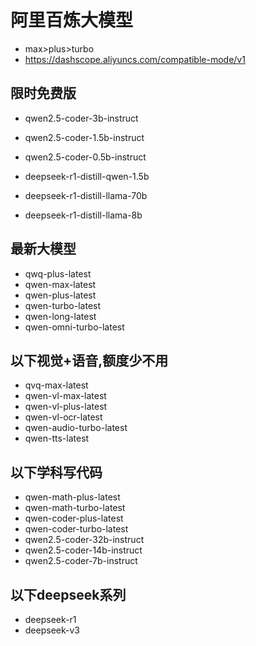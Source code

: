 # 阿里百炼大模型
- max>plus>turbo
- https://dashscope.aliyuncs.com/compatible-mode/v1
## 限时免费版
- qwen2.5-coder-3b-instruct
- qwen2.5-coder-1.5b-instruct
- qwen2.5-coder-0.5b-instruct

- deepseek-r1-distill-qwen-1.5b
- deepseek-r1-distill-llama-70b
- deepseek-r1-distill-llama-8b

## 最新大模型
- qwq-plus-latest
- qwen-max-latest
- qwen-plus-latest
- qwen-turbo-latest
- qwen-long-latest
- qwen-omni-turbo-latest

## 以下视觉+语音,额度少不用
- qvq-max-latest
- qwen-vl-max-latest
- qwen-vl-plus-latest
- qwen-vl-ocr-latest
- qwen-audio-turbo-latest
- qwen-tts-latest

## 以下学科写代码
- qwen-math-plus-latest
- qwen-math-turbo-latest
- qwen-coder-plus-latest
- qwen-coder-turbo-latest
- qwen2.5-coder-32b-instruct
- qwen2.5-coder-14b-instruct
- qwen2.5-coder-7b-instruct

## 以下deepseek系列
- deepseek-r1
- deepseek-v3








